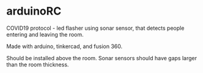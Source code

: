 # arduinoRC
COVID19 protocol - led flasher using sonar sensor, that detects people entering and leaving the room.

Made with arduino, tinkercad, and fusion 360.

Should be installed above the room. 
Sonar sensors should have gaps larger than the room thickness.
